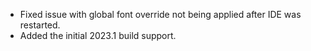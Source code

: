 - Fixed issue with global font override not being applied after IDE was restarted.
- Added the initial 2023.1 build support. 